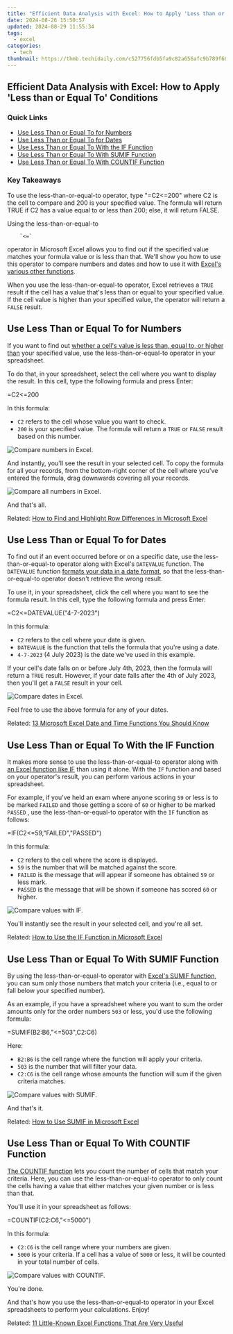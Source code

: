 ```yaml
---
title: "Efficient Data Analysis with Excel: How to Apply 'Less than or Equal To' Conditions"
date: 2024-08-26 15:50:57
updated: 2024-08-29 11:55:34
tags:
  - excel
categories:
  - tech
thumbnail: https://thmb.techidaily.com/c527756fdb5fa9c82a656afc9b789f6847f6b6b88be65833f54434dedbeaa5af.jpg
---
```


## Efficient Data Analysis with Excel: How to Apply 'Less than or Equal To' Conditions

### Quick Links

* [Use Less Than or Equal To for Numbers](https://fox-friendly.techidaily.com/updated-expert-guide-to-screen-zooming-on-microsoft-teams-for-2024/)
* [Use Less Than or Equal To for Dates](https://extra-resources.techidaily.com/in-2024-av1-essentials-for-the-uninitiated/)
* [Use Less Than or Equal To With the IF Function](https://facebook-clips.techidaily.com/navigating-through-social-streams-securing-your-status-videos-for-2024/)
* [Use Less Than or Equal To With SUMIF Function](https://buynow-marvelous.techidaily.com/streaming-showdown-features-and-performance-of-apple-tv-4k-vs-roku-ultra/)
* [Use Less Than or Equal To With COUNTIF Function](https://youtube-sure.techidaily.com/outubes-best-practices-for-maximum-impact-thumbnails/)

### Key Takeaways

 To use the less-than-or-equal-to operator, type "=C2<=200" where C2 is the cell to compare and 200 is your specified value. The formula will return TRUE if C2 has a value equal to or less than 200; else, it will return FALSE.

 Using the less-than-or-equal-to

        `<=`
    
 operator in Microsoft Excel allows you to find out if the specified value matches your formula value or is less than that. We'll show you how to use this operator to compare numbers and dates and how to use it with [Excel's various other functions](https://win-howtos.techidaily.com/error-0xc1900208-on-windows-11-updates-heres-how-you-can-fix-it/).

 When you use the less-than-or-equal-to operator, Excel retrieves a `TRUE` result if the cell has a value that's less than or equal to your specified value. If the cell value is higher than your specified value, the operator will return a `FALSE` result.

##  Use Less Than or Equal To for Numbers

 If you want to find out [whether a cell's value is less than, equal to, or higher than](https://instagram-clips.techidaily.com/updated-a-comprehensible-guide-to-instagrams-latest-updates-for-2024/) your specified value, use the less-than-or-equal-to operator in your spreadsheet.

 To do that, in your spreadsheet, select the cell where you want to display the result. In this cell, type the following formula and press Enter:

=C2<=200

 In this formula:

* `C2` refers to the cell whose value you want to check.
* `200` is your specified value. The formula will return a `TRUE` or `FALSE` result based on this number.

![Compare numbers in Excel.](https://static1.howtogeekimages.com/wordpress/wp-content/uploads/2023/06/1-less-than-equal-to-numbers.png) 

 And instantly, you'll see the result in your selected cell. To copy the formula for all your records, from the bottom-right corner of the cell where you've entered the formula, drag downwards covering all your records.

![Compare all numbers in Excel.](https://static1.howtogeekimages.com/wordpress/wp-content/uploads/2023/06/2-less-than-equal-to-numbers-all-records.png) 

 And that's all.

Related: [How to Find and Highlight Row Differences in Microsoft Excel](https://instagram-clips.techidaily.com/updated-a-comprehensible-guide-to-instagrams-latest-updates-for-2024/) 

##  Use Less Than or Equal To for Dates

 To find out if an event occurred before or on a specific date, use the less-than-or-equal-to operator along with Excel's `DATEVALUE` function. The `DATEVALUE` function [formats your data in a date format](https://extra-lessons.techidaily.com/kickstart-your-telegram-promotion-journey-tips-for-newbies/), so that the less-than-or-equal-to operator doesn't retrieve the wrong result.

 To use it, in your spreadsheet, click the cell where you want to see the formula result. In this cell, type the following formula and press Enter:

=C2<=DATEVALUE("4-7-2023")

 In this formula:

* `C2` refers to the cell where your date is given.
* `DATEVALUE` is the function that tells the formula that you're using a date.
* `4-7-2023` (4 July 2023) is the date we've used in this example.

 If your cell's date falls on or before July 4th, 2023, then the formula will return a `TRUE` result. However, if your date falls after the 4th of July 2023, then you'll get a `FALSE` result in your cell.

![Compare dates in Excel.](https://static1.howtogeekimages.com/wordpress/wp-content/uploads/2023/06/3-less-than-equal-to-date.png) 

 Feel free to use the above formula for any of your dates.

Related: [13 Microsoft Excel Date and Time Functions You Should Know](https://extra-lessons.techidaily.com/kickstart-your-telegram-promotion-journey-tips-for-newbies/) 

##  Use Less Than or Equal To With the IF Function

 It makes more sense to use the less-than-or-equal-to operator along with [an Excel function like IF](https://android-unlock.techidaily.com/in-2024-how-to-use-google-assistant-on-your-lock-screen-of-huawei-phone-by-drfone-android/) than using it alone. With the `IF` function and based on your operator's result, you can perform various actions in your spreadsheet.

 For example, if you've held an exam where anyone scoring `59` or less is to be marked `FAILED` and those getting a score of `60` or higher to be marked `PASSED` , use the less-than-or-equal-to operator with the `IF` function as follows:

=IF(C2<=59,"FAILED","PASSED")

 In this formula:

* `C2` refers to the cell where the score is displayed.
* `59` is the number that will be matched against the score.
* `FAILED` is the message that will appear if someone has obtained `59` or less mark.
* `PASSED` is the message that will be shown if someone has scored `60` or higher.

![Compare values with IF.](https://static1.howtogeekimages.com/wordpress/wp-content/uploads/2023/06/4-less-than-equal-to-if.png) 

 You'll instantly see the result in your selected cell, and you're all set.

Related: [How to Use the IF Function in Microsoft Excel](https://android-unlock.techidaily.com/in-2024-how-to-use-google-assistant-on-your-lock-screen-of-huawei-phone-by-drfone-android/) 

##  Use Less Than or Equal To With SUMIF Function

 By using the less-than-or-equal-to operator with [Excel's SUMIF function](https://on-screen-recording.techidaily.com/pinnacle-platforms-transforming-online-interaction/), you can sum only those numbers that match your criteria (i.e., equal to or fall below your specified number).

 As an example, if you have a spreadsheet where you want to sum the order amounts only for the order numbers `503` or less, you'd use the following formula:

=SUMIF(B2:B6,"<=503",C2:C6)

 Here:

* `B2:B6` is the cell range where the function will apply your criteria.
* `503` is the number that will filter your data.
* `C2:C6` is the cell range whose amounts the function will sum if the given criteria matches.

![Compare values with SUMIF.](https://static1.howtogeekimages.com/wordpress/wp-content/uploads/2023/06/5-less-than-equal-to-sumif.png) 

 And that's it.

Related: [How to Use SUMIF in Microsoft Excel](https://on-screen-recording.techidaily.com/pinnacle-platforms-transforming-online-interaction/) 

##  Use Less Than or Equal To With COUNTIF Function

[The COUNTIF function](https://win-forum.techidaily.com/complete-tutorial-clearing-out-windows-10-memory-dump-data/) lets you count the number of cells that match your criteria. Here, you can use the less-than-or-equal-to operator to only count the cells having a value that either matches your given number or is less than that.

 You'll use it in your spreadsheet as follows:

=COUNTIF(C2:C6,"<=5000")

 In this formula:

* `C2:C6` is the cell range where your numbers are given.
* `5000` is your criteria. If a cell has a value of `5000` or less, it will be counted in your total number of cells.

![Compare values with COUNTIF.](https://static1.howtogeekimages.com/wordpress/wp-content/uploads/2023/06/6-less-than-equal-to-countif.png) 

 You're done.

 And that's how you use the less-than-or-equal-to operator in your Excel spreadsheets to perform your calculations. Enjoy!

Related: [11 Little-Known Excel Functions That Are Very Useful](https://win-howtos.techidaily.com/error-0xc1900208-on-windows-11-updates-heres-how-you-can-fix-it/)

<ins class="adsbygoogle"
     style="display:block"
     data-ad-format="autorelaxed"
     data-ad-client="ca-pub-7571918770474297"
     data-ad-slot="1223367746"></ins>



<ins class="adsbygoogle"
     style="display:block"
     data-ad-client="ca-pub-7571918770474297"
     data-ad-slot="8358498916"
     data-ad-format="auto"
     data-full-width-responsive="true"></ins>
